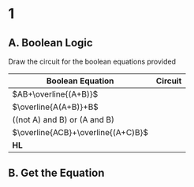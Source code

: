 # 1


## A. Boolean Logic
Draw the circuit for the boolean equations provided

| Boolean Equation | Circuit |
|------------------|---------|
|    $AB+\overline{(A+B)}$              |         |
| $\overline{A(A+B)}+B$                 |         |
|  ((not A) and B) or (A and B)               |         |
|   $\overline{ACB}+\overline{(A+C)B}$               |         |
|   **HL**|         |

## B. Get the Equation
